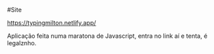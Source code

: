 #Site

https://typingmilton.netlify.app/


Aplicação feita numa maratona de Javascript, entra no link aí e tenta, é legalznho.
